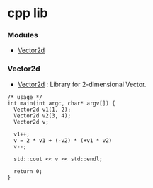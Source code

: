 # cpp lib

### Modules

* [Vector2d](#vector2d)

### Vector2d
- [Vector2d](./Vector2d.hpp) : Library for 2-dimensional Vector.
```:C++
/* usage */
int main(int argc, char* argv[]) {
  Vector2d v1(1, 2);
  Vector2d v2(3, 4);
  Vector2d v;

  v1++;
  v = 2 * v1 + (-v2) * (+v1 * v2)
  v--;

  std::cout << v << std::endl;

  return 0;
}
```
